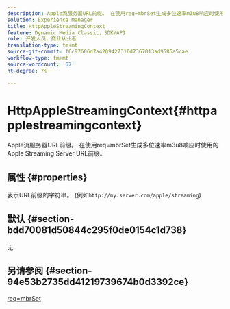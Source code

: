 ```yaml
---
description: Apple流服务器URL前缀。 在使用req=mbrSet生成多位速率m3u8响应时使用的Apple Streaming Server URL前缀。
solution: Experience Manager
title: HttpAppleStreamingContext
feature: Dynamic Media Classic，SDK/API
role: 开发人员，商业从业者
translation-type: tm+mt
source-git-commit: f6c97606d7a4209427316d7367013ad9585a5cae
workflow-type: tm+mt
source-wordcount: '67'
ht-degree: 7%

---
```



# HttpAppleStreamingContext{#httpapplestreamingcontext}

Apple流服务器URL前缀。 在使用req=mbrSet生成多位速率m3u8响应时使用的Apple Streaming Server URL前缀。

## 属性 {#properties}

表示URL前缀的字符串。 (例如`http://my.server.com/apple/streaming`)

## 默认 {#section-bdd70081d50844c295f0de0154c1d738}

无

## 另请参阅 {#section-94e53b2735dd41219739674b0d3392ce}

[req=mbrSet](../../../../../is-api/http-ref/image-serving-api-ref/c-http-protocol-reference/c-command-reference/r-req/r-mbrset.md#reference-603d75babde74508a878c27bd4cced73)
